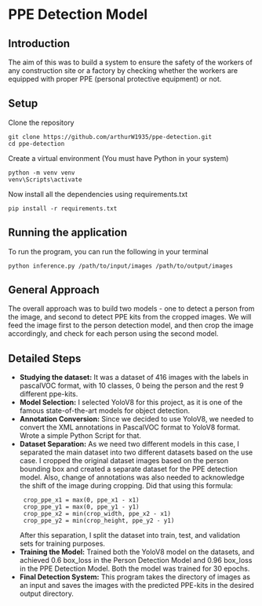 # PPE Detection Model

## Introduction
The aim of this was to build a system to ensure the safety of the workers of any construction site or a factory by checking whether the workers are equipped with proper PPE (personal protective equipment) or not.

## Setup
Clone the repository
```
git clone https://github.com/arthurW1935/ppe-detection.git
cd ppe-detection
```

Create a virtual environment (You must have Python in your system)
```
python -m venv venv
venv\Scripts\activate
```

Now install all the dependencies using requirements.txt
```
pip install -r requirements.txt
```

## Running the application
To run the program, you can run the following in your terminal
```
python inference.py /path/to/input/images /path/to/output/images
```

## General Approach
The overall approach was to build two models - one to detect a person from the image, and second to detect PPE kits from the cropped images. We will feed the image first to the person detection model, and then crop the image accordingly, and check for each person using the second model. 

## Detailed Steps
- **Studying the dataset:** It was a dataset of 416 images with the labels in pascalVOC format, with 10 classes, 0 being the person and the rest 9 different ppe-kits.
- **Model Selection:** I selected YoloV8 for this project, as it is one of the famous state-of-the-art models for object detection. 
- **Annotation Conversion:** Since we decided to use YoloV8, we needed to convert the XML annotations in PascalVOC format to YoloV8 format. Wrote a simple Python Script for that.
- **Dataset Separation:** As we need two different models in this case, I separated the main dataset into two different datasets based on the use case. I cropped the original dataset images based on the person bounding box and created a separate dataset for the PPE detection model. 
     Also, change of annotations was also needed to acknowledge the shift of the image during cropping. Did that using this formula:
  ```
   crop_ppe_x1 = max(0, ppe_x1 - x1)
   crop_ppe_y1 = max(0, ppe_y1 - y1)
   crop_ppe_x2 = min(crop_width, ppe_x2 - x1)
   crop_ppe_y2 = min(crop_height, ppe_y2 - y1)
  ```
   After this separation, I split the dataset into train, test, and validation sets for training purposes.
- **Training the Model:** Trained both the YoloV8 model on the datasets, and achieved 0.6 box_loss in the Person Detection Model and 0.96 box_loss in the PPE Detection Model. Both the model was trained for 30 epochs.
- **Final Detection System:** This program takes the directory of images as an input and saves the images with the predicted PPE-kits in the desired output directory. 
